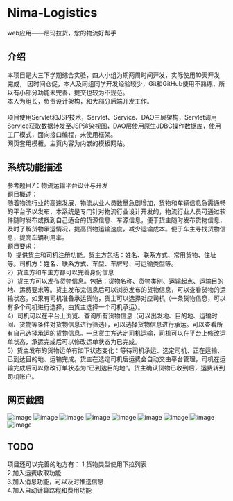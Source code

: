 # Nima-Logistics
web应用——尼玛拉货，您的物流好帮手

介绍
-----
本项目是大三下学期综合实验，四人小组为期两周时间开发，实际使用10天开发完成，
因时间仓促，本人及同组同学开发经验较少，Git和GitHub使用不熟练，所以有小部分功能未完善，提交也较为不规范。<br>
本人为组长，负责设计架构，和大部分后端开发工作。
<br><br>
项目使用Servlet和JSP技术，Servlet、Service、DAO三层架构，Servlet调用Service获取数据转发至JSP渲染视图，DAO层使用原生JDBC操作数据库，使用工厂模式，面向接口编程，未使用框架。
<br>
网页套用模板，主页内容为内嵌的模板网站。

系统功能描述
--
参考题目7：物流运输平台设计与开发<br>
题目概述：<br>
随着物流行业的高速发展，物流从业人员数量急剧增加，货物和车辆信息急需通畅的平台予以发布，本系统是专门针对物流行业设计开发的，物流行业人员可通过软件随时发布或找到自己适合的货源信息、车源信息，便于货主随时发布货物信息，及时了解货物承运情况，提高货物运输速度，减少运输成本。便于车主寻找货物信息，提高车辆利用率。<br>
题目要求：<br>
1）提供货主和司机注册功能。货主方包括：姓名、联系方式、常用货物、住址等。司机方：姓名、联系方式、车型、车牌号、可运输类型等。<br>
2）货主方和车主方都可以完善身份信息<br>
3）货主方可以发布货物信息。包括：货物名称、货物类别、运输起点、运输目的地、运费要求等。货主发布完信息后可以浏览发布的货物信息，可以查看货物的运输状态。如果有司机准备承运货物，货主可以选择对应司机（一条货物信息，可以有多个司机进行选择，由货主选择一个司机承运）。<br>
4）司机可以在平台上浏览、查询所有货物信息（可以出发地、目的地、运输时间、货物等条件对货物信息进行筛选），可以选择货物信息进行承运。可以查看所有自己选择承运的货物信息。一旦货主方选定司机运输，司机可以在平台上修改运单状态，承运完成后可以修改运单状态为已完成。<br>
5）货主发布的货物运单有如下状态变化：等待司机承运、选定司机、正在运输、已到达目的地、运输完成。货主在选定司机后运费会自动交由平台管理，司机在运输完成后可以修改订单状态为“已到达目的地”。货主确认货物已收到后，运费转到司机账户。<br>

网页截图
--

![image](https://github.com/Geolo1997/Nima-Logistics/raw/master/image/2019-03-16%2000-23-28屏幕截图.png)
![image](https://github.com/Geolo1997/Nima-Logistics/raw/master/image/2019-03-16%2000-24-14屏幕截图.png)
![image](https://github.com/Geolo1997/Nima-Logistics/raw/master/image/2019-03-16%2000-24-58屏幕截图.png)
![image](https://github.com/Geolo1997/Nima-Logistics/raw/master/image/2019-03-16%2000-26-49屏幕截图.png)
![image](https://github.com/Geolo1997/Nima-Logistics/raw/master/image/2019-03-16%2010-48-21屏幕截图.png)
![image](https://github.com/Geolo1997/Nima-Logistics/raw/master/image/2019-03-16%2010-49-19屏幕截图.png)
![image](https://github.com/Geolo1997/Nima-Logistics/raw/master/image/2019-03-16%2010-49-59屏幕截图.png)
![image](https://github.com/Geolo1997/Nima-Logistics/raw/master/image/2019-03-16%2010-50-21屏幕截图.png)
![image](https://github.com/Geolo1997/Nima-Logistics/raw/master/image/2019-03-16%2010-53-39屏幕截图.png)

TODO
--
项目还可以完善的地方有：
1.货物类型使用下拉列表<br>
2.加入运费收取功能<br>
3.加入消息功能，可以及时推送信息<br>
4.加入自动计算路程和费用功能<br>
